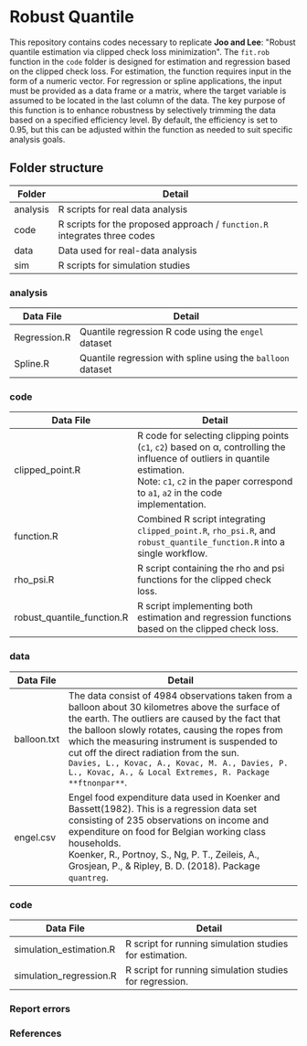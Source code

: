 # Robust Quantile

This repository contains codes necessary to replicate **Joo and Lee**: "Robust quantile estimation via clipped check loss minimization". The `fit.rob` function in the `code` folder is designed for estimation and regression based on the clipped check loss. For estimation, the function requires input in the form of a numeric vector. For regression or spline applications, the input must be provided as a data frame or a matrix, where the target variable is assumed to be located in the last column of the data. The key purpose of this function is to enhance robustness by selectively trimming the data based on a specified efficiency level. By default, the efficiency is set to 0.95, but this can be adjusted within the function as needed to suit specific analysis goals.


## Folder structure

| Folder   | Detail                                                                 |
|----------|------------------------------------------------------------------------|
| analysis | R scripts for real data analysis                                       |
| code     | R scripts for the proposed approach / `function.R` integrates three codes |
| data     | Data used for real-data analysis                                       |
| sim      | R scripts for simulation studies                                       |


### analysis

| Data File     | Detail                                                                 |
|---------------|------------------------------------------------------------------------|
| Regression.R  | Quantile regression R code using the `engel` dataset                   |
| Spline.R      | Quantile regression with spline using the `balloon` dataset            |


### code

| Data File                   | Detail                                                                 |
|-----------------------------|------------------------------------------------------------------------|
| clipped_point.R             | R code for selecting clipping points (`c1`, `c2`) based on α, controlling the influence of outliers in quantile estimation.<br>Note: `c1`, `c2` in the paper correspond to `a1`, `a2` in the code implementation. |
| function.R                  | Combined R script integrating `clipped_point.R`, `rho_psi.R`, and `robust_quantile_function.R` into a single workflow. |
| rho_psi.R                   | R script containing the rho and psi functions for the clipped check loss. |
| robust_quantile_function.R  | R script implementing both estimation and regression functions based on the clipped check loss. |


### data

| Data File                   | Detail                                                                 |
|-----------------------------|------------------------------------------------------------------------|
| balloon.txt            | The data consist of 4984 observations taken from a balloon about 30 kilometres above the surface of the earth. The outliers are caused by the fact that the balloon slowly rotates, causing the ropes from which the measuring instrument is suspended to cut off the direct radiation from the sun.<br>`Davies, L., Kovac, A., Kovac, M. A., Davies, P. L., Kovac, A., & Local Extremes, R. Package **ftnonpar**`. |
| engel.csv                  | Engel food expenditure data used in Koenker and Bassett(1982). This is a regression data set consisting of 235 observations on income and expenditure on food for Belgian working class households.<br>Koenker, R., Portnoy, S., Ng, P. T., Zeileis, A., Grosjean, P., & Ripley, B. D. (2018). Package `quantreg`. |


### code

| Data File               | Detail                                                                |
|-------------------------|-----------------------------------------------------------------------|
| simulation_estimation.R | R script for running simulation studies for estimation.               |
| simulation_regression.R | R script for running simulation studies for regression.               |


### Report errors


### References


